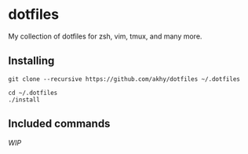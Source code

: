 dotfiles
========

My collection of dotfiles for zsh, vim, tmux, and many more.

## Installing

```
git clone --recursive https://github.com/akhy/dotfiles ~/.dotfiles

cd ~/.dotfiles
./install
```

## Included commands

*WIP*
